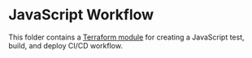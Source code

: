 # JavaScript Workflow

This folder contains a [Terraform module](https://terraform.io/docs/language/modules/index.html) for creating a JavaScript test, build, and deploy CI/CD workflow.
